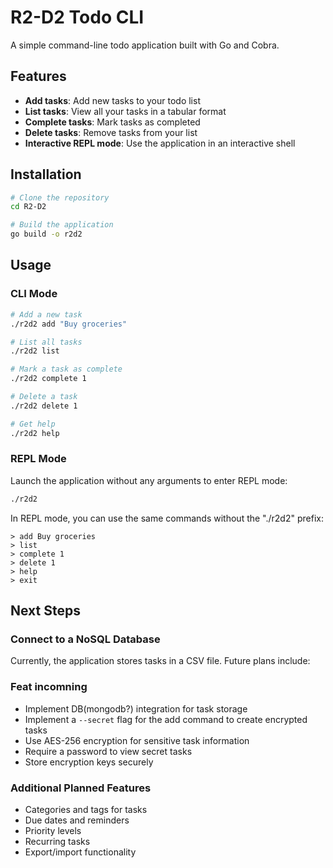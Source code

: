 # R2-D2 Todo CLI

A simple command-line todo application built with Go and Cobra.

## Features

- **Add tasks**: Add new tasks to your todo list
- **List tasks**: View all your tasks in a tabular format
- **Complete tasks**: Mark tasks as completed
- **Delete tasks**: Remove tasks from your list
- **Interactive REPL mode**: Use the application in an interactive shell

## Installation

```bash
# Clone the repository
cd R2-D2

# Build the application
go build -o r2d2
```

## Usage

### CLI Mode

```bash
# Add a new task
./r2d2 add "Buy groceries"

# List all tasks
./r2d2 list

# Mark a task as complete
./r2d2 complete 1

# Delete a task
./r2d2 delete 1

# Get help
./r2d2 help
```

### REPL Mode

Launch the application without any arguments to enter REPL mode:

```bash
./r2d2
```

In REPL mode, you can use the same commands without the "./r2d2" prefix:

```
> add Buy groceries
> list
> complete 1
> delete 1
> help
> exit
```

## Next Steps

### Connect to a NoSQL Database

Currently, the application stores tasks in a CSV file. Future plans include:

### Feat incomning

- Implement DB(mongodb?) integration for task storage
- Implement a `--secret` flag for the add command to create encrypted tasks
- Use AES-256 encryption for sensitive task information
- Require a password to view secret tasks
- Store encryption keys securely

### Additional Planned Features

- Categories and tags for tasks
- Due dates and reminders
- Priority levels
- Recurring tasks
- Export/import functionality

